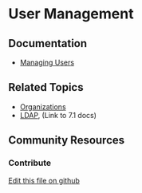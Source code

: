 # User Management

## Documentation

* [Managing Users](https://portal.liferay.dev/docs/7-2/user/-/knowledge_base/u/managing-users)

## Related Topics

* [Organizations](https://portal.liferay.dev/docs/7-2/user/-/knowledge_base/u/organizations)
* [LDAP](https://portal.liferay.dev/docs/7-1/deploy/-/knowledge_base/d/ldap), (Link to 7.1 docs)

## Community Resources


### Contribute

[Edit this file on github](https://github.com/olafk/controlpanel-documentation-docs/blob/master/md/72en/com_liferay_users_admin_web_portlet_UsersAdminPortlet/users_admin_edit_user.md)
